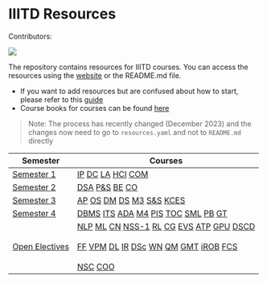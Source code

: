 # IIITD Resources

Contributors:

<a href="https://github.com/aflah02/SemWiseResourcesIIIT/graphs/contributors">
  <img src="https://contrib.rocks/image?repo=aflah02/SemWiseResourcesIIIT" />
</a>

The repository contains resources for IIITD courses. You can access the resources using the [website](https://aflah02.github.io/SemWiseResourcesIIIT/) or the README.md file.

- If you want to add resources but are confused about how to start, please refer to this [guide](https://aflah02.github.io/SemWiseResourcesIIIT/CONTRIBUTING)
- Course books for courses can be found [here](https://drive.google.com/drive/folders/1Xhwlwbhj1HP6R9BysSoXcqScWFsnIj7B)


> Note: The process has recently changed (December 2023) and the changes now need to go to `resources.yaml` and not to `README.md` directly

| Semester | Courses |
| --- | --- |
| [Semester 1](semester-1) | [IP](semester-1#ip) [DC](semester-1#dc) [LA](semester-1#la) [HCI](semester-1#hci) [COM](semester-1#com) |
| [Semester 2](semester-2) | [DSA](semester-2#dsa) [P&S](semester-2#ps) [BE](semester-2#be) [CO](semester-2#co) |
| [Semester 3](semester-3) | [AP](semester-3#ap) [OS](semester-3#os) [DM](semester-3#dm) [DS](semester-3#ds) [M3](semester-3#m3) [S&S](semester-3#ss) [KCES](semester-3#kces) |
| [Semester 4](semester-4) | [DBMS](semester-4#dbms) [ITS](semester-4#its) [ADA](semester-4#ada) [M4](semester-4#m4) [PIS](semester-4#pis) [TOC](semester-4#toc) [SML](semester-4#sml) [PB](semester-4#pb) [GT](semester-4#gt) |
| [Open Electives](open-electives) | [NLP](open-electives#nlp) [ML](open-electives#ml) [CN](open-electives#cn) [NSS-1](open-electives#nss-1) [RL](open-electives#rl) [CG](open-electives#cg) [EVS](open-electives#evs) [ATP](open-electives#atp) [GPU](open-electives#gpu) [DSCD](open-electives#dscd) <br><br>[FF](open-electives#ff) [VPM](open-electives#vpm) [DL](open-electives#dl) [IR](open-electives#ir) [DSc](open-electives#dsc) [WN](open-electives#wn) [QM](open-electives#qm) [GMT](open-electives#gmt) [iROB](open-electives#irob) [FCS](open-electives#fcs) <br><br>[NSC](open-electives#nsc) [COO](open-electives#coo) |
